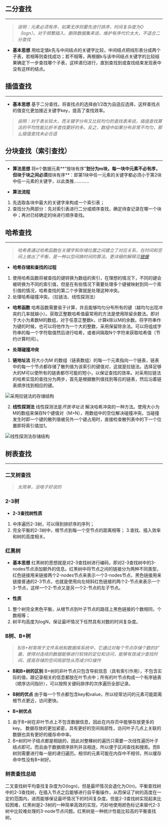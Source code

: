 ## 二分查找
---

> *说明：元素必须有序，如果无序则要先进行排序，时间复杂度为O（logn）。对于频繁插入、删除数据集来说，维护有序代价太大，不适合二分查找*

* **基本思想**
用给定值k先与中间结点的关键字比较，中间结点把线形表分成两个子表，若相等则查找成功；若不相等，再根据k与该中间结点关键字的比较结果确定下一步查找哪个子表，这样递归进行，直到查找到或查找结束发现表中没有这样的结点。

## 插值查找
---

* **基本思想**
基于二分查找，将查找点的选择由1/2改为自适应选择，这样查找点的值变化更加接近关键字key，提高了查找效率。
> *说明：对于表长较大，而关键字分布又比较均匀的查找表来说，插值查找算法的平均性能比折半查找要好的多。反之，数组中如果分布非常不均匀，那么插值查找未必合适*

## 分块查找（索引查找）
---

* **算法思想**
将n个数据元素**“按块有序”**划分为m块，每一块中元素不必有序，但块于块之间必须**按块有序**：即第1块中任一元素的关键字都必须小于第2块中任一元素的关键字，以此类推............

* **算法流程**
1. 先选取各块中最大的关键字来构成一个索引表；
2. 查找分为两部分：先对索引表进行二分或顺序查找，确定待查记录在哪一个块中；再对已经确定的块进行顺序查找。

## 哈希查找
---
> *哈希表通过哈希函数在关键字和存储位置之间建立了对应关系，在时间和空间上做出了平衡，是一种以空间换时间的算法。更详细的解释见[链接](http://blog.jobbole.com/79261/)*

* **哈希存储和查找的过程**
1. 使用哈希函数将被查找的键转换为数组的索引，在理想的情况下，不同的键会被转换为不同的索引值，但是在有些情况下需要处理多个键被映射到同一个索引值的情况，哈希查找的第二个步骤就是处理这种冲突。
2. 处理哈希碰撞冲突。（拉链法、线性探测法）

* **哈希函数**
哈希函数需要易于计算，并且能够均匀分布所有的键（越均匀出现冲突的几率就越小）。获取正整数哈希值最常用的方法是使用除留余数法。即对于大小为素数M的数组，对于任意正整数k，计算k除以M的余数。将字符串作为键的时候，也可以将他作为一个大的整数，采用保留除余法。可以将组成字符串的每一个字符取值然后进行哈希，或者间隔取N个字符来获取哈希值（节约计算时间）。

* **处理碰撞冲突**

1. **链地址法**
将大小为M 的数组（链表数组）的每一个元素指向一个链表，链表中的每一个节点都存储了散列值为该索引的键值对，这就是拉链法。选择足够大的M可以使所有的链表都尽可能的短小，以保证查找的效率。对采用拉链法的哈希实现的查找分为两步，首先是根据散列值找到等应的链表，然后沿着链表顺序找到相应的键。

![采用拉链法的存储结构](http://upload-images.jianshu.io/upload_images/7109298-224c69b7601f97bf.png?imageMogr2/auto-orient/strip%7CimageView2/2/w/1240)

2. **线性探测法**
线性探测法是*开放寻址法* 解决哈希冲突的一种方法。使用大小为M的数组来保存N个键值对（M>N），用数组中的空位解决碰撞冲突。当碰撞发生时即一个键的散列值被另外一个键占用时，直接检查散列表中的下一个位置即将索引值加1。

![线性探测法存储结构](http://upload-images.jianshu.io/upload_images/7109298-3ab9c674b493524f.png?imageMogr2/auto-orient/strip%7CimageView2/2/w/1240)


## 树表查找
---

### 二叉树查找
> *太简单，没啥子好说的*

### 2-3树

* **2-3查找树性质**
1. 中序遍历2-3树，可以得到排好序的序列；
2. 完全平衡的2-3树中，根节点到每一个空节点的距离相等；
3.查找、插入效率和树的高度相关。

### 红黑树

* **基本思想**
红黑树的思想就是对2-3查找树进行编码，即对2-3查找树中的3-nodes节点添加额外的信息。红黑树中将节点之间的链接分为两种不同类型，红色链接用来链接两个2-nodes节点来表示一个3-nodes节点，黑色链接用来链接普通的2-3节点，也就是使用向左倾斜红色链接的两个2-节点来表示一个3-节点，这样一个2-节点又是另一个2-节点的左子节点。

* **性质**
1. 整个树完全黑色平衡，从根节点到叶子节点的路径上黑色链接的个数相同，个数相等；
2. 树平均高度为logN，保证最坏情况下任然具有对数的时间复杂度。

### B树、B+树

> *B/B+树常用于文件系统和数据库系统中，它通过对每个节点存储个数的扩展，使得对连续的数据能够进行较快的定位和访问，能够有效减少查找时间，提高存储的空间局部性从而减少IO操作*

* **B和B+树的区别**
B+树的非叶节点只包含导航信息（具有索引作用），不包含实际的值，跟记录相关的信息都放在叶节点中；所有的叶节点构成一个有序链表（顺序访问指针），可以按照关键码排序的次序遍历全部记录。

* **B树的优点**
由于每一个节点都包含key和value，所以经常访问的元素可能距离根节点更近，访问更快。

* **B+树优点**
1. 由于B+树在非叶节点上不包含数据信息，因此在内存页中能够存放更多的key。 数据存放的更加紧密，具有更好的空间局部性，访问叶子几点上关联的数据也具有更好的缓存命中率。
2. B+树的叶子结点都是相链的，因此对整棵树的遍历只需要一次线性遍历叶子结点即可。而且由于数据顺序排列并且相连，所以便于区间查找和搜索。而B树则需要进行每一层的递归遍历。相邻的元素可能在内存中不相邻，所以缓存命中性没有B+树好。

### 树表查找总结
二叉查找树平均查找复杂度为O(logn)，但是最坏情况会退化为O(n)。平衡查找树中的2-3查找树，在插入节点之后能够进行自平衡操作，从而保证了树的高度在一定的范围内，进而能够保证最坏情况下的时间复杂度。但是2-3查找树实现起来比较困难，红黑树是2-3树的一种简单高效的实现，巧妙地使用颜色标记来替代2-3树中比较难处理的3-node节点问题。红黑树是一种统计性能比较高的平衡查找树。
